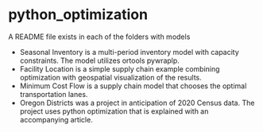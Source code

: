 # python_optimization

A README file exists in each of the folders with models

- Seasonal Inventory is a multi-period inventory model with capacity constraints. The model utilizes ortools pywraplp.
- Facility Location is a simple supply chain example combining optimization with geospatial visualization of the results.
- Minimum Cost Flow is a supply chain model that chooses the optimal transportation lanes.
- Oregon Districts was a project in anticipation of 2020 Census data. The project uses python optimization that is explained with an accompanying article.

